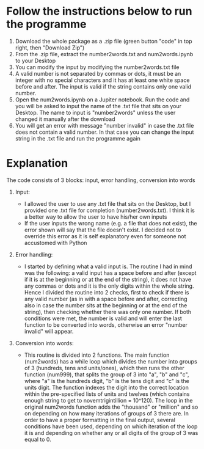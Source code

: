# Follow the instructions below to run the programme
1. Download the whole package as a .zip file (green button "code" in top right, then "Download Zip")
2. From the .zip file, extract the number2words.txt and num2words.ipynb to your Desktop
3. You can modify the input by modifying the number2words.txt file
4. A valid number is not separated by commas or dots, it must be an integer with no special characters 
   and it has at least one white space before and after. The input is valid if the string contains only one valid number.
5. Open the num2words.ipynb on a Jupiter notebook. Run the code and you will be asked to input the name of the .txt file that sits on your Desktop. 
   The name to input is "number2words" unless the user changed it manually after the download 
6. You will get an error with message "number invalid" in case the .txt file does not contain a valid number.
   In that case you can change the input string in the .txt file and run the programme again

# Explanation
The code consists of 3 blocks: input, error handling, conversion into words
1. Input:
   - I allowed the user to use any .txt file that sits on the Desktop, but I provided one .txt file for completion (number2words.txt). I think it is a better way to allow the user to have his/her own inputs
   - If the user inputs the wrong name (e.g. a file that does not exist), the error shown will say that the file doesn't exist. I decided not to override this error as it is self explanatory even for someone not accustomed with Python

2. Error handling:
   - I started by defining what a valid input is. The routine I had in mind was the following: a valid input has a space before and after (except if it is at the beginning or at the end of the string), it does not have any commas or dots and it is the only digits within the whole string. Hence I divided the routine into 2 checks, first to check if there is any valid number (as in with a space before and after, correcting also in case the number sits at the beginning or at the end of the string), then checking whether there was only one number. If both conditions were met, the number is valid and will enter the last function to be converted into words, otherwise an error "number invalid" will appear.

3. Conversion into words:
   - This routine is divided into 2 functions. The main function (num2words) has a while loop which divides the number into groups of 3 (hundreds, tens and units/ones), which then runs the other function (num999), that splits the group of 3 into "a", "b" and "c", where "a" is the hundreds digit, "b" is the tens digit and "c" is the units digit. The function indexes the digit into the correct location within the pre-specified lists of units and twelves (which contains enough string to get to novemtrigintillion = 10^120). The loop in the original num2words function adds the "thousand" or "million" and so on depending on how many iterations of groups of 3 there are.
   In order to have a proper formatting in the final output, several conditions have been used, depending on which iteration of the loop it is and depending on whether any or all digits of the group of 3 was equal to 0.
